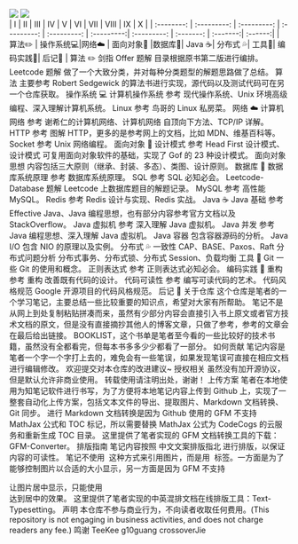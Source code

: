 ![](https://img.shields.io/badge/update-today-blue.svg) ![](https://img.shields.io/badge/gitbook-making-lightgrey.svg)</br> | Ⅰ | Ⅱ | Ⅲ | Ⅳ | Ⅴ | Ⅵ | Ⅶ | Ⅷ | Ⅸ | Ⅹ | | :--------: | :---------: | :---------: | :---------: | :---------: | :---------:| :---------: | :-------: | :-------:| :------:| | 算法:pencil2: | 操作系统:computer:|网络:cloud: | 面向对象:couple: |数据库:floppy_disk:| Java :coffee:| 分布式 :sweat_drops:| 工具:hammer:| 编码实践:speak_no_evil:| 后记:memo: | 算法 :pencil2: 剑指 Offer 题解 目录根据原书第二版进行编排。 Leetcode 题解 做了一个大致分类，并对每种分类题型的解题思路做了总结。 算法 主要参考 Robert Sedgewick 的算法书进行实现，源代码以及测试代码可在另一个仓库获取。 操作系统 :computer: 计算机操作系统 参考 现代操作系统、Unix 环境高级编程、深入理解计算机系统。 Linux 参考 鸟哥的 Linux 私房菜。 网络 :cloud: 计算机网络 参考 谢希仁的计算机网络、计算机网络 自顶向下方法、TCP/IP 详解。 HTTP 参考 图解 HTTP，更多的是参考网上的文档，比如 MDN、维基百科等。 Socket 参考 Unix 网络编程。 面向对象 :couple: 设计模式 参考 Head First 设计模式、设计模式 可复用面向对象软件的基础，实现了 Gof 的 23 种设计模式。 面向对象思想 内容包括三大原则（继承、封装、多态）、类图、设计原则。 数据库 :floppy_disk: 数据库系统原理 参考 数据库系统原理。 SQL 参考 SQL 必知必会。 Leetcode-Database 题解 Leetcode 上数据库题目的解题记录。 MySQL 参考 高性能 MySQL。 Redis 参考 Redis 设计与实现、Redis 实战。 Java :coffee: Java 基础 参考 Effective Java、Java 编程思想，也有部分内容参考官方文档以及 StackOverflow。 Java 虚拟机 参考 深入理解 Java 虚拟机。 Java 并发 参考 Java 编程思想、深入理解 Java 虚拟机。 Java 容器 包含容器源码的分析。 Java I/O 包含 NIO 的原理以及实例。 分布式 :sweat_drops: 一致性 CAP、BASE、Paxos、Raft 分布式问题分析 分布式事务、分布式锁、分布式 Session、负载均衡 工具 :hammer: Git 一些 Git 的使用和概念。 正则表达式 参考 正则表达式必知必会。 编码实践 :speak_no_evil: 重构 参考 重构 改善既有代码的设计。 代码可读性 参考 编写可读代码的艺术。 代码风格规范 Google 开源项目的代码风格规范。 后记 :memo: 关于仓库 这个仓库是笔者的一个学习笔记，主要总结一些比较重要的知识点，希望对大家有所帮助。 笔记不是从网上到处复制粘贴拼凑而来，虽然有少部分内容会直接引入书上原文或者官方技术文档的原文，但是没有直接摘抄其他人的博客文章，只做了参考，参考的文章会在最后给出链接。 BOOKLIST，这个书单是笔者至今看的一些比较好的技术书籍，虽然没有全都看完，但每本书多多少少都看了一部分。 如何贡献 笔记内容是笔者一个字一个字打上去的，难免会有一些笔误，如果发现笔误可直接在相应文档进行编辑修改。 欢迎提交对本仓库的改进建议~ 授权相关 虽然没有加开源协议，但是默认允许非商业使用。 转载使用请注明出处，谢谢！ 上传方案 笔者在本地使用为知笔记软件进行书写，为了方便将本地笔记内容上传到 Github 上，实现了一整套自动化上传方案，包括文本文件的导出、提取图片、Markdown 文档转换、Git 同步。 进行 Markdown 文档转换是因为 Github 使用的 GFM 不支持 MathJax 公式和 TOC 标记，所以需要替换 MathJax 公式为 CodeCogs 的云服务和重新生成 TOC 目录。 这里提供了笔者实现的 GFM 文档转换工具的下载：GFM-Converter。 排版指南 笔记内容按照 中文文案排版指北 进行排版，以保证内容的可读性。 笔记不使用 ![]() 这种方式来引用图片，而是用 <img> 标签。一方面是为了能够控制图片以合适的大小显示，另一方面是因为 GFM 不支持 <center> ![]() </center> 让图片居中显示，只能使用 <div align="center"> <img src=""/> </div> 达到居中的效果。 这里提供了笔者实现的中英混排文档在线排版工具：Text-Typesetting。 声明 本仓库不参与商业行为，不向读者收取任何费用。(This repository is not engaging in business activities, and does not charge readers any fee.) 鸣谢 TeeKee g10guang crossoverJie
